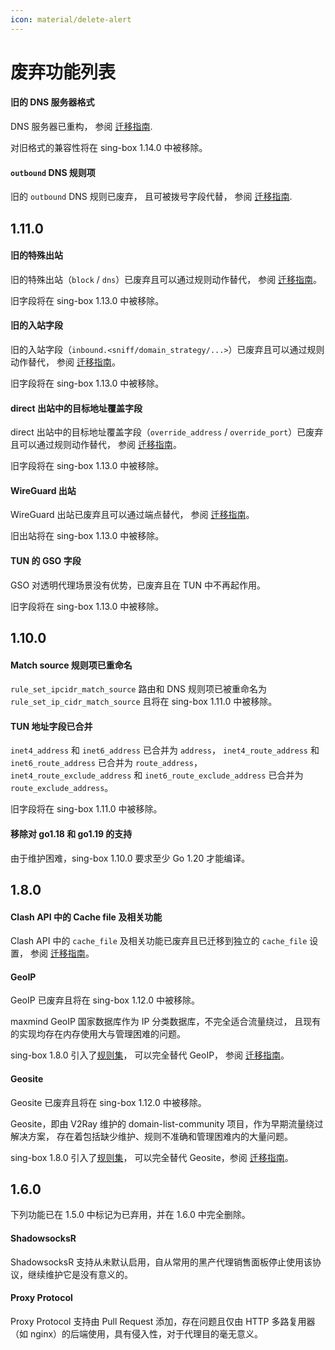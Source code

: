 ```yaml
---
icon: material/delete-alert
---
```


# 废弃功能列表

#### 旧的 DNS 服务器格式

DNS 服务器已重构，
参阅 [迁移指南](/migration/#migrate-to-new-dns-servers).

对旧格式的兼容性将在 sing-box 1.14.0 中被移除。

#### `outbound` DNS 规则项

旧的 `outbound` DNS 规则已废弃，
且可被拨号字段代替，
参阅 [迁移指南](/migration/#migrate-outbound-dns-rule-items-to-domain-resolver).

## 1.11.0

#### 旧的特殊出站

旧的特殊出站（`block` / `dns`）已废弃且可以通过规则动作替代，
参阅 [迁移指南](/migration/#migrate-legacy-special-outbounds-to-rule-actions)。

旧字段将在 sing-box 1.13.0 中被移除。

#### 旧的入站字段

旧的入站字段（`inbound.<sniff/domain_strategy/...>`）已废弃且可以通过规则动作替代，
参阅 [迁移指南](/migration/#migrate-legacy-inbound-fields-to-rule-actions)。

旧字段将在 sing-box 1.13.0 中被移除。

#### direct 出站中的目标地址覆盖字段

direct 出站中的目标地址覆盖字段（`override_address` / `override_port`）已废弃且可以通过规则动作替代，
参阅 [迁移指南](/migration/#migrate-destination-override-fields-to-route-options)。

旧字段将在 sing-box 1.13.0 中被移除。

#### WireGuard 出站

WireGuard 出站已废弃且可以通过端点替代，
参阅 [迁移指南](/migration/#migrate-wireguard-outbound-to-endpoint)。

旧出站将在 sing-box 1.13.0 中被移除。

#### TUN 的 GSO 字段

GSO 对透明代理场景没有优势，已废弃且在 TUN 中不再起作用。

旧字段将在 sing-box 1.13.0 中被移除。

## 1.10.0

#### Match source 规则项已重命名

`rule_set_ipcidr_match_source` 路由和 DNS 规则项已被重命名为
`rule_set_ip_cidr_match_source` 且将在 sing-box 1.11.0 中被移除。

#### TUN 地址字段已合并

`inet4_address` 和 `inet6_address` 已合并为 `address`，
`inet4_route_address` 和 `inet6_route_address` 已合并为 `route_address`，
`inet4_route_exclude_address` 和 `inet6_route_exclude_address` 已合并为 `route_exclude_address`。

旧字段将在 sing-box 1.11.0 中被移除。

#### 移除对 go1.18 和 go1.19 的支持

由于维护困难，sing-box 1.10.0 要求至少 Go 1.20 才能编译。

## 1.8.0

#### Clash API 中的 Cache file 及相关功能

Clash API 中的 `cache_file` 及相关功能已废弃且已迁移到独立的 `cache_file` 设置，
参阅 [迁移指南](/zh/migration/#clash-api)。

#### GeoIP

GeoIP 已废弃且将在 sing-box 1.12.0 中被移除。

maxmind GeoIP 国家数据库作为 IP 分类数据库，不完全适合流量绕过，
且现有的实现均存在内存使用大与管理困难的问题。

sing-box 1.8.0 引入了[规则集](/configuration/rule-set/)，
可以完全替代 GeoIP， 参阅 [迁移指南](/zh/migration/#geoip)。

#### Geosite

Geosite 已废弃且将在 sing-box 1.12.0 中被移除。

Geosite，即由 V2Ray 维护的 domain-list-community 项目，作为早期流量绕过解决方案，
存在着包括缺少维护、规则不准确和管理困难内的大量问题。

sing-box 1.8.0 引入了[规则集](/configuration/rule-set/)，
可以完全替代 Geosite，参阅 [迁移指南](/zh/migration/#geosite)。

## 1.6.0

下列功能已在 1.5.0 中标记为已弃用，并在 1.6.0 中完全删除。

#### ShadowsocksR

ShadowsocksR 支持从未默认启用，自从常用的黑产代理销售面板停止使用该协议，继续维护它是没有意义的。

#### Proxy Protocol

Proxy Protocol 支持由 Pull Request 添加，存在问题且仅由 HTTP 多路复用器（如 nginx）的后端使用，具有侵入性，对于代理目的毫无意义。
